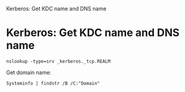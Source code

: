 Kerberos: Get KDC name and DNS name

# Kerberos: Get KDC name and DNS name

```
nslookup -type=srv _kerberos._tcp.REALM
```

Get domain name:
```
Systeminfo | findstr /B /C:"Domain"
```
